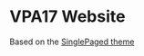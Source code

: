 VPA17 Website
======================

Based on the [SinglePaged theme](https://github.com/t413/SinglePaged)
